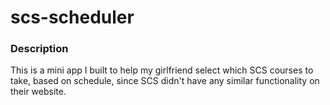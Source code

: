 # scs-scheduler

### Description
This is a mini app I built to help my girlfriend select which SCS courses to take, based on schedule, since SCS didn't 
have any similar functionality on their website.
